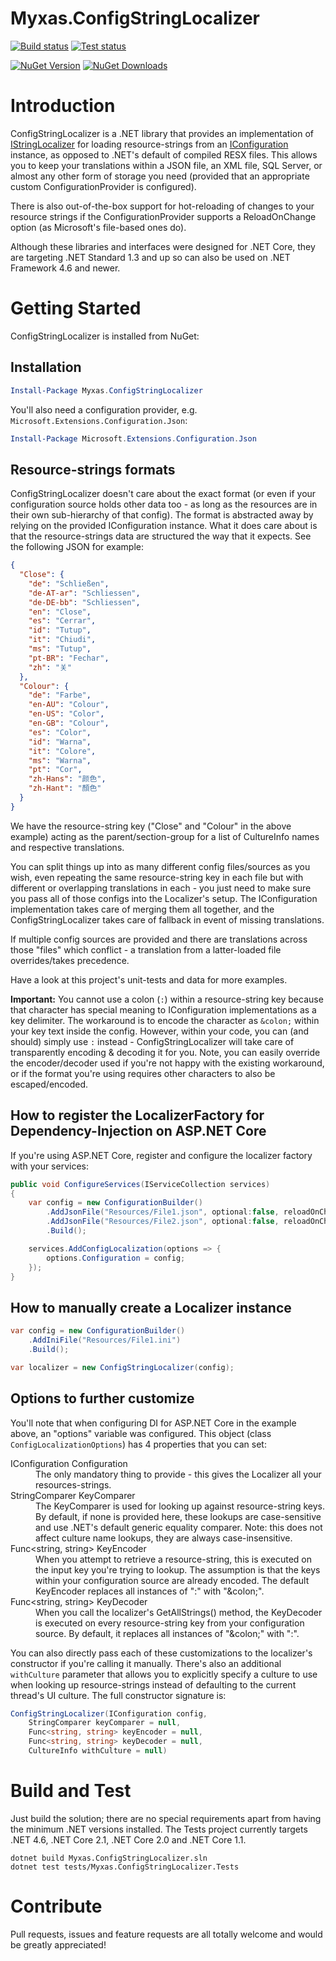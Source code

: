 # Myxas.ConfigStringLocalizer
[![Build status](https://img.shields.io/appveyor/ci/lethek/configstringlocalizer.svg)](https://ci.appveyor.com/project/lethek/configstringlocalizer/branch/master) 
[![Test status](https://img.shields.io/appveyor/tests/lethek/configstringlocalizer.svg)](https://ci.appveyor.com/project/lethek/configstringlocalizer/branch/master) 

[![NuGet Version](https://img.shields.io/nuget/v/Myxas.ConfigStringLocalizer.svg?style=flat)](https://www.nuget.org/packages/Myxas.ConfigStringLocalizer/) 
[![NuGet Downloads](https://img.shields.io/nuget/dt/Myxas.ConfigStringLocalizer.svg)](https://www.nuget.org/packages/Myxas.ConfigStringLocalizer/) 

# Introduction 
ConfigStringLocalizer is a .NET library that provides an implementation of [IStringLocalizer](https://docs.microsoft.com/en-us/dotnet/api/microsoft.extensions.localization.istringlocalizer) for loading resource-strings from an [IConfiguration](https://docs.microsoft.com/en-us/aspnet/core/fundamentals/configuration) instance, as opposed to .NET's default of compiled RESX files. This allows you to keep your translations within a JSON file, an XML file, SQL Server, or almost any other form of storage you need (provided that an appropriate custom ConfigurationProvider is configured).

There is also out-of-the-box support for hot-reloading of changes to your resource strings if the ConfigurationProvider supports a ReloadOnChange option (as Microsoft's file-based ones do).

Although these libraries and interfaces were designed for .NET Core, they are targeting .NET Standard 1.3 and up so can also be used on .NET Framework 4.6 and newer.

# Getting Started
ConfigStringLocalizer is installed from NuGet:

## Installation
```powershell
Install-Package Myxas.ConfigStringLocalizer
```

You'll also need a configuration provider, e.g. `Microsoft.Extensions.Configuration.Json`:

```powershell
Install-Package Microsoft.Extensions.Configuration.Json
```

## Resource-strings formats
ConfigStringLocalizer doesn't care about the exact format (or even if your configuration source holds other data too - as long as the resources are in their own sub-hierarchy of that config). The format is abstracted away by relying on the provided IConfiguration instance. What it does care about is that the resource-strings data are structured the way that it expects. See the following JSON for example:

```json
{
  "Close": {
    "de": "Schließen",
    "de-AT-ar": "Schliessen",
    "de-DE-bb": "Schliessen",
    "en": "Close",
    "es": "Cerrar",
    "id": "Tutup",
    "it": "Chiudi",
    "ms": "Tutup",
    "pt-BR": "Fechar",
    "zh": "关"
  },
  "Colour": {
    "de": "Farbe",
    "en-AU": "Colour",
    "en-US": "Color",
    "en-GB": "Colour",
    "es": "Color",
    "id": "Warna",
    "it": "Colore",
    "ms": "Warna",
    "pt": "Cor",
    "zh-Hans": "颜色",
    "zh-Hant": "顏色"
  }
}
```

We have the resource-string key ("Close" and "Colour" in the above example) acting as the parent/section-group for a list of CultureInfo names and respective translations.

You can split things up into as many different config files/sources as you wish, even repeating the same resource-string key in each file but with different or overlapping translations in each - you just need to make sure you pass all of those configs into the Localizer's setup. The IConfiguration implementation takes care of merging them all together, and the ConfigStringLocalizer takes care of fallback in event of missing translations.

If multiple config sources are provided and there are translations across those "files" which conflict - a translation from a latter-loaded file overrides/takes precedence.

Have a look at this project's unit-tests and data for more examples.

**Important:** You cannot use a colon (`:`) within a resource-string key because that character has special meaning to IConfiguration implementations as a key delimiter. The workaround is to encode the character as `&colon;` within your key text inside the config. However, within your code, you can (and should) simply use `:` instead - ConfigStringLocalizer will take care of transparently encoding & decoding it for you. Note, you can easily override the encoder/decoder used if you're not happy with the existing workaround, or if the format you're using requires other characters to also be escaped/encoded.

## How to register the LocalizerFactory for Dependency-Injection on ASP.NET Core
If you're using ASP.NET Core, register and configure the localizer factory with your services:

```csharp
public void ConfigureServices(IServiceCollection services)
{
    var config = new ConfigurationBuilder()
        .AddJsonFile("Resources/File1.json", optional:false, reloadOnChange:true)
        .AddJsonFile("Resources/File2.json", optional:false, reloadOnChange:true)
        .Build();

    services.AddConfigLocalization(options => {
        options.Configuration = config;
    });
}
```

## How to manually create a Localizer instance

```csharp
var config = new ConfigurationBuilder()
    .AddIniFile("Resources/File1.ini")
    .Build();

var localizer = new ConfigStringLocalizer(config);
```

## Options to further customize

You'll note that when configuring DI for ASP.NET Core in the example above, an "options" variable was configured. This object (class `ConfigLocalizationOptions`) has 4 properties that you can set:

<dl>
    <dt>IConfiguration Configuration</dt>
    <dd>The only mandatory thing to provide - this gives the Localizer all your resources-strings.</dd>
    <dt>StringComparer KeyComparer</dt>
    <dd>The KeyComparer is used for looking up against resource-string keys. By default, if none is provided here, these lookups are case-sensitive and use .NET's default generic equality comparer. Note: this does not affect culture name lookups, they are always case-insensitive.</dd>
    <dt>Func&lt;string, string&gt; KeyEncoder</dt>
    <dd>When you attempt to retrieve a resource-string, this is executed on the input key you're trying to lookup. The assumption is that the keys within your configuration source are already encoded. The default KeyEncoder replaces all instances of ":" with "&amp;colon;".</dd>
    <dt>Func&lt;string, string&gt; KeyDecoder</dt>
    <dd>When you call the localizer's GetAllStrings() method, the KeyDecoder is executed on every resource-string key from your configuration source. By default, it replaces all instances of "&amp;colon;" with ":".</dd>
</dl>

You can also directly pass each of these customizations to the localizer's constructor if you're calling it manually. There's also an additional `withCulture` parameter that allows you to explicitly specify a culture to use when looking up resource-strings instead of defaulting to the current thread's UI culture. The full constructor signature is:

```csharp
ConfigStringLocalizer(IConfiguration config,
    StringComparer keyComparer = null,
    Func<string, string> keyEncoder = null,
    Func<string, string> keyDecoder = null,
    CultureInfo withCulture = null)
```

# Build and Test
Just build the solution; there are no special requirements apart from having the minimum .NET versions installed. The Tests project currently targets .NET 4.6, .NET Core 2.1, .NET Core 2.0 and .NET Core 1.1.

```
dotnet build Myxas.ConfigStringLocalizer.sln
dotnet test tests/Myxas.ConfigStringLocalizer.Tests
```

# Contribute
Pull requests, issues and feature requests are all totally welcome and would be greatly appreciated!
